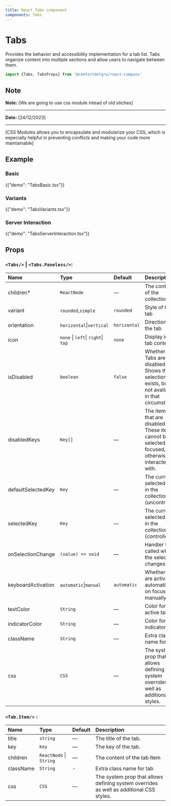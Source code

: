 ```yaml
---
title: React Tabs component
components: Tabs
---
```


# Tabs

<p class="description">Provides the behavior and accessibility implementation for a tab list. Tabs organize content into multiple sections and allow users to navigate between them.</p>


```jsx
import {Tabs, TabsProps} from '@comfortdelgro/react-compass'
```

## Note

**Note:** [We are going to use css module intead of old stiches]

---

**Date:** [24/12/2023]

---

[CSS Modules allows you to encapsulate and modularize your CSS, which is especially helpful in preventing conflicts and making your code more maintainable]

## Example

### Basic

{{"demo": "TabsBasic.tsx"}}

### Variants

{{"demo": "TabsVariants.tsx"}}

### Server Interaction

{{"demo": "TabsServerInteraction.tsx"}}

## Props

### `<Tabs/>` | `<Tabs.Paneless/>`:

| Name               | Type                               | Default      | Description                                                                                              |
| :----------------- | :--------------------------------- | :----------- | :------------------------------------------------------------------------------------------------------- |
| children\*         | `ReactNode`                        | —            | The contents of the collection.                                                                          |
| variant            | `rounded`,`simple`           | `rounded`    | Style of the tab                                                                                         |
| orientation        | `horizontal`\|`vertical`           | `horizontal` | Direction of the tab                                                                                     |
| icon               | `none` \| `left`\| `right`\| `top` | `none`       | Display icon in tab content                                                                              |
| isDisabled         | `boolean`                          | `false`      | Whether the Tabs are disabled. Shows that a selection exists, but is not available in that circumstance. |
| disabledKeys       | `Key[]`                            | —            | The item keys that are disabled. These items cannot be selected, focused, or otherwise interacted with.  |
| defaultSelectedKey | `Key`                              | —            | The currently selected key in the collection (uncontrolled).                                             |
| selectedKey        | `Key`                              | —            | The currently selected key in the collection (controlled).                                               |
| onSelectionChange  | `(value) => void`                  | —            | Handler that is called when the selection changes.                                                       |
| keyboardActivation | `automatic`\|`manual`              | `automatic`  | Whether tabs are activated automatically on focus or manually.                                           |
| textColor          | `String`                           | —            | Color for the active tab.                                                                                |
| indicatorColor     | `String`                           | —            | Color for the indicator.                                                                                 |
| className          | `String`                           | —            | Extra class name for tab.                                                                                |
| css                | `CSS`                              | —            | The system prop that allows defining system overrides as well as additional CSS styles.                  |

### `<Tab.Item/>` :

| Name      | Type                    | Default | Description                                                                             |
| :-------- | :---------------------- | :------ | :-------------------------------------------------------------------------------------- |
| title     | `string`                | —       | The title of the tab.                                                                   |
| key       | `Key`                   | —       | The key of the tab.                                                                     |
| children  | `ReactNode` \| `String` | —       | The content of the tab Item                                                             |
| className | `String`                | -       | Extra class name for tab                                                                |
| css       | `CSS`                   | —       | The system prop that allows defining system overrides as well as additional CSS styles. |
